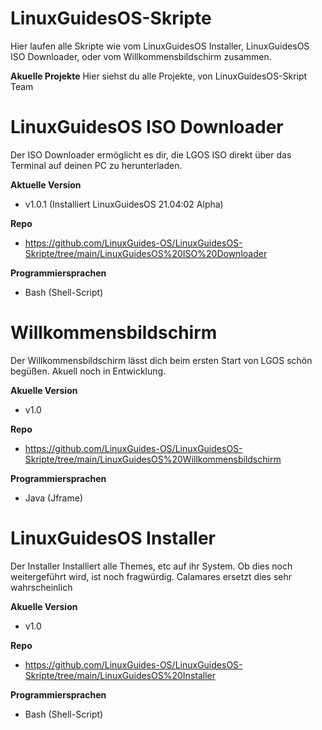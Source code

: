 # LinuxGuidesOS-Skripte
Hier laufen alle Skripte wie vom LinuxGuidesOS Installer, LinuxGuidesOS ISO Downloader, oder vom Willkommensbildschirm zusammen.

**Akuelle Projekte**
Hier siehst du alle Projekte, von LinuxGuidesOS-Skript Team

# LinuxGuidesOS ISO Downloader
Der ISO Downloader ermöglicht es dir, die LGOS ISO direkt über das Terminal auf deinen PC zu herunterladen.

**Aktuelle Version**
- v1.0.1 (Installiert LinuxGuidesOS 21.04:02 Alpha)

**Repo**  
- https://github.com/LinuxGuides-OS/LinuxGuidesOS-Skripte/tree/main/LinuxGuidesOS%20ISO%20Downloader

**Programmiersprachen**
- Bash (Shell-Script)


# Willkommensbildschirm
Der Willkommensbildschirm lässt dich beim ersten Start von LGOS schön begüßen. Akuell noch in Entwicklung.

**Akuelle Version**
- v1.0

**Repo**  
- https://github.com/LinuxGuides-OS/LinuxGuidesOS-Skripte/tree/main/LinuxGuidesOS%20Willkommensbildschirm

**Programmiersprachen**
- Java (Jframe)


# LinuxGuidesOS Installer
Der Installer Installiert alle Themes, etc auf ihr System. Ob dies noch weitergeführt wird, ist noch fragwürdig. Calamares ersetzt dies sehr wahrscheinlich

**Akuelle Version**
- v1.0

**Repo**  
- https://github.com/LinuxGuides-OS/LinuxGuidesOS-Skripte/tree/main/LinuxGuidesOS%20Installer

**Programmiersprachen**
- Bash (Shell-Script)


